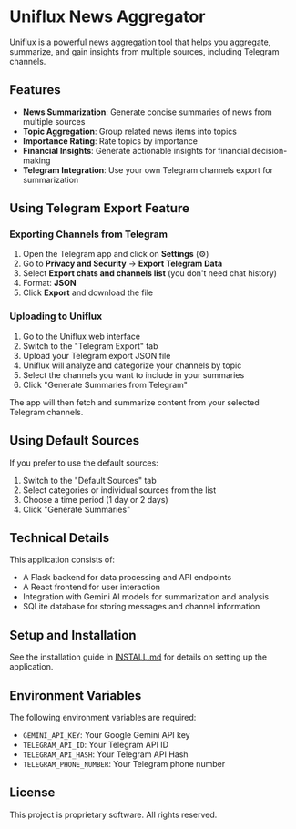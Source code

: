 # Uniflux News Aggregator

Uniflux is a powerful news aggregation tool that helps you aggregate, summarize, and gain insights from multiple sources, including Telegram channels.

## Features

- **News Summarization**: Generate concise summaries of news from multiple sources
- **Topic Aggregation**: Group related news items into topics
- **Importance Rating**: Rate topics by importance
- **Financial Insights**: Generate actionable insights for financial decision-making
- **Telegram Integration**: Use your own Telegram channels export for summarization

## Using Telegram Export Feature

### Exporting Channels from Telegram

1. Open the Telegram app and click on **Settings** (⚙️)
2. Go to **Privacy and Security** → **Export Telegram Data**
3. Select **Export chats and channels list** (you don't need chat history)
4. Format: **JSON**
5. Click **Export** and download the file

### Uploading to Uniflux

1. Go to the Uniflux web interface
2. Switch to the "Telegram Export" tab
3. Upload your Telegram export JSON file
4. Uniflux will analyze and categorize your channels by topic
5. Select the channels you want to include in your summaries
6. Click "Generate Summaries from Telegram"

The app will then fetch and summarize content from your selected Telegram channels.

## Using Default Sources

If you prefer to use the default sources:

1. Switch to the "Default Sources" tab
2. Select categories or individual sources from the list
3. Choose a time period (1 day or 2 days)
4. Click "Generate Summaries"

## Technical Details

This application consists of:

- A Flask backend for data processing and API endpoints
- A React frontend for user interaction
- Integration with Gemini AI models for summarization and analysis
- SQLite database for storing messages and channel information

## Setup and Installation

See the installation guide in [INSTALL.md](INSTALL.md) for details on setting up the application.

## Environment Variables

The following environment variables are required:

- `GEMINI_API_KEY`: Your Google Gemini API key
- `TELEGRAM_API_ID`: Your Telegram API ID
- `TELEGRAM_API_HASH`: Your Telegram API Hash
- `TELEGRAM_PHONE_NUMBER`: Your Telegram phone number

## License

This project is proprietary software. All rights reserved. 